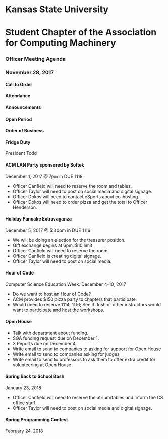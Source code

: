 # Kansas State University
# Student Chapter of the Association for Computing Machinery
### Officer Meeting Agenda
### November 28, 2017


#### Call to Order

#### Attendance

#### Announcements

#### Open Period

#### Order of Business
#### Fridge Duty
President Todd

#### ACM LAN Party sponsored by Softek
December 1, 2017 @ 7pm in DUE 1118
* Officer Canfield will need to reserve the room and tables.
* Officer Taylor will need to post on social media and digital signage.
* Officer Dokos will need to contact eSports about co-hosting.
* Officer Dokos will need to order pizza and get the total to Officer Henderson.

#### Holiday Pancake Extravaganza
December 5, 2017 @ 5:30pm in DUE 1116
* We will be doing an election for the treasurer position.
* Gift exchange begins at 6pm. $10 limit
* Officer Canfield will need to reserve the room.
* Officer Canfield is creating digital signage.
* Officer Taylor will need to post on social media.

#### Hour of Code
Computer Science Education Week: December 4-10, 2017
* Do we want to host an Hour of Code?
* ACM provides $150 pizza party to chapters that participate.
* Would need to reserve 1114, 1116; See if Josh or other instructors would want to participate and host the workshops.

#### Open House
* Talk with department about funding.
* SGA funding request due on December 1.
* 3 Reports due on December 4.
* Write email to send to companies to asking for support for Open House
* Write email to send to companies asking for judges
* Write email to send to professors to ask them to offer extra credit for volunteering at Open House

#### Spring Back to School Bash
January 23, 2018
* Officer Canfield will need to reserve the atrium/tables and inform the CS office staff.
* Officer Taylor will need to post on social media and digital signage.

#### Spring Programming Contest
February 24, 2018
